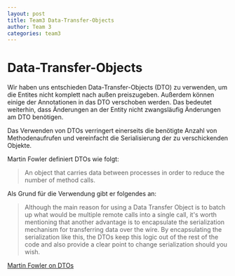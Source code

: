 ```yaml
---
layout: post
title: Team3 Data-Transfer-Objects
author: Team 3
categories: team3
---
```


# Data-Transfer-Objects

Wir haben uns entschieden Data-Transfer-Objects (DTO) zu verwenden, um die Entites nicht komplett nach außen preiszugeben. Außerdem können einige der Annotationen in das DTO verschoben werden. Das bedeutet weiterhin, dass Änderungen an der Entity nicht zwangsläufig Änderungen am DTO benötigen. 

Das Verwenden von DTOs verringert einerseits die benötigte Anzahl von Methodenaufrufen und vereinfacht die Serialisierung der zu verschickenden Objekte.

Martin Fowler definiert DTOs wie folgt:
> An object that carries data between processes in order to reduce the number of method calls.

Als Grund für die Verwendung gibt er folgendes an:
> Although the main reason for using a Data Transfer Object is to batch up what would be multiple remote calls into a single call, it's worth mentioning that another advantage is to encapsulate the serialization mechanism for transferring data over the wire. By encapsulating the serialization like this, the DTOs keep this logic out of the rest of the code and also provide a clear point to change serialization should you wish.

[Martin Fowler on DTOs](https://martinfowler.com/eaaCatalog/dataTransferObject.html)